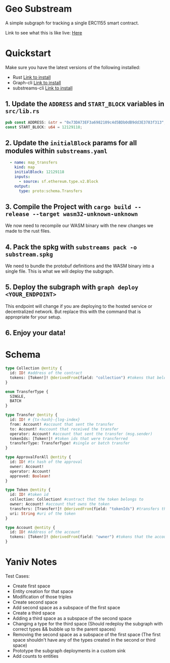 # Geo Substream

A simple subgraph for tracking a single ERC1155 smart contract.

Link to see what this is like live: [Here](https://thegraph.com/hosted-service/subgraph/mercuricchloride/erc1155-substream)

# Quickstart

Make sure you have the latest versions of the following installed:
- Rust [Link to install](https://rustup.rs/)
- Graph-cli [Link to install](https://thegraph.com/docs/en/cookbook/quick-start/#2-install-the-graph-cli)
- substreams-cli [Link to install](https://substreams.streamingfast.io/getting-started/installing-the-cli)

## 1. Update the `ADDRESS` and `START_BLOCK` variables in `src/lib.rs`

``` rust
pub const ADDRESS: &str = "0x73DA73EF3a6982109c4d5BDb0dB9dd3E3783f313";
const START_BLOCK: u64 = 12129118;
```

## 2. Update the `initialBlock` params for all modules within `substreams.yaml`

``` yaml
  - name: map_transfers
    kind: map
    initialBlock: 12129118
    inputs:
      - source: sf.ethereum.type.v2.Block
    output:
      type: proto:schema.Transfers
```

## 3. Compile the Project with `cargo build --release --target wasm32-unknown-unknown`
We now need to recompile our WASM binary with the new changes we made to the rust files.

## 4. Pack the spkg with `substreams pack -o substream.spkg`
We need to bundle the protobuf definitions and the WASM binary into a single file. This is what we will deploy the subgraph.

## 5. Deploy the subgraph with `graph deploy <YOUR_ENDPOINT>`
This endpoint will change if you are deploying to the hosted service or decentralized network. But replace this with the command that is appropriate for your setup. 

## 6. Enjoy your data!

# Schema
    
``` graphql
type Collection @entity {
  id: ID! #address of the contract
  tokens: [Token!]! @derivedFrom(field: "collection") #tokens that belong to the contractA
}

enum TransferType {
  SINGLE,
  BATCH
}

type Transfer @entity {
  id: ID! # {tx-hash}-{log-index}
  from: Account! #account that sent the transfer
  to: Account! #account that received the transfer
  operator: Account! #account that sent the transfer (msg.sender)
  tokenIds: [Token!]! #token ids that were transferred
  transferType: TransferType! #single or batch transfer
}

type ApprovalForAll @entity {
  id: ID! #tx hash of the approval
  owner: Account!
  operator: Account!
  approved: Boolean!
}

type Token @entity {
  id: ID! #token id
  collection: Collection! #contract that the token belongs to
  owner: Account! #account that owns the token
  transfers: [Transfer!]! @derivedFrom(field: "tokenIds") #transfers that the token has been involved in
  uri: String #uri of the token
}

type Account @entity {
  id: ID! #Address of the account
  tokens: [Token!]! @derivedFrom(field: "owner") #tokens that the account owns
}
```


# Yaniv Notes
Test Cases:
- Create first space
- Entity creation for that space
- Modification of those triples
- Create second space
- Add second space as a subspace of the first space
- Create a third space
- Adding a third space as a subspace of the second space
- Changing a type for the third space (Should redeploy the subgraph with correct types && bubble up to the parent spaces)
- Removing the second space as a subspace of the first space (The first space shouldn't have any of the types created in the second or third space)
- Prototype the subgraph deployments in a custom sink
- Add counts to entities
